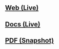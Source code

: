 ## [Web (Live)](https://docs.google.com/document/d/e/2PACX-1vQ_WHoQH2nexHJ3Mxhax3QvO6L285H7D_N9LMw7txKGk-6NQHfuXSQOaTsw9kLnyq4PGLrU9UPMCkKp/pub)

## [Docs (Live)](https://docs.google.com/document/d/1PVpW-nNVn1HsnZum24_4SFAhDPf9jt_nSd9mHeHShOs/edit?usp=sharing)

## [PDF (Snapshot)](https://github.com/SCC-Makerspace/Workshops/blob/master/Electronics/A-01%20Basic%20Electronics%20Components/A-01%20Basic%20Electronics%20Components.pdf)
